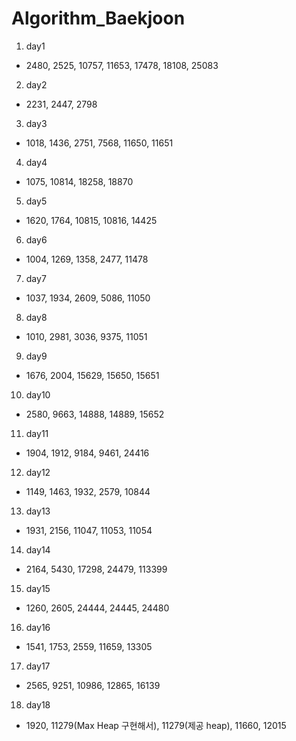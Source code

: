 # Algorithm_Baekjoon
1. day1
- 2480, 2525, 10757, 11653, 17478, 18108, 25083
2. day2
- 2231, 2447, 2798
3. day3
- 1018, 1436, 2751, 7568, 11650, 11651
4. day4
- 1075, 10814, 18258, 18870
5. day5
- 1620, 1764, 10815, 10816, 14425
6. day6
- 1004, 1269, 1358, 2477, 11478
7. day7
- 1037, 1934, 2609, 5086, 11050
8. day8
- 1010, 2981, 3036, 9375, 11051
9. day9
- 1676, 2004, 15629, 15650, 15651
10. day10
- 2580, 9663, 14888, 14889, 15652
11. day11
- 1904, 1912, 9184, 9461, 24416
12. day12
- 1149, 1463, 1932, 2579, 10844
13. day13
- 1931, 2156, 11047, 11053, 11054
14. day14
- 2164, 5430, 17298, 24479, 113399
15. day15
- 1260, 2605, 24444, 24445, 24480
16. day16
- 1541, 1753, 2559, 11659, 13305
17. day17
- 2565, 9251, 10986, 12865, 16139
18. day18
- 1920, 11279(Max Heap 구현해서), 11279(제공 heap), 11660, 12015
